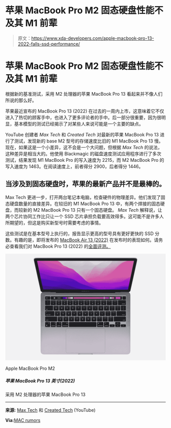 # 苹果 MacBook Pro M2 固态硬盘性能不及其 M1 前辈

> 原文：<https://www.xda-developers.com/apple-macbook-pro-13-2022-falls-ssd-performance/>

# 苹果 MacBook Pro M2 固态硬盘性能不及其 M1 前辈

根据新的基准测试，采用 M2 处理器的苹果 MacBook Pro 13 看起来并不像人们所说的那么好。

苹果最近宣布的 MacBook Pro 13 (2022) 在过去的一周内上市，这意味着它不仅进入了热切的顾客手中，也进入了更多评论者的手中。后一部分很重要，因为很明显，基本模型的测试已经揭示了对某些人来说可能是一个主要的缺点。

YouTube 创建者 *Max Tech* 和 *Created Tech* 对最新的苹果 MacBook Pro 13 进行了测试，发现新的 base M2 型号的存储速度比旧的 M1 MacBook Pro 13 慢。现在，如果这是一个小差异，这不会是一个大问题，但根据 *Max Tech* 的说法，这种差异是相当大的。他使用 Blackmagic 的磁盘速度测试应用程序进行了多次测试，结果发现 M1 MacBook Pro 的写入速度为 2215，而 M2 MacBook Pro 的写入速度为 1463。在阅读速度上，前者得分 2900，后者得分 1446。

## 当涉及到固态硬盘时，苹果的最新产品并不是最棒的。

Max Tech 更进一步，打开两台笔记本电脑，检查硬件的物理差异。他们发现了固态硬盘数量的直接差异。在较旧的 M1 MacBook Pro 13 中，有两个焊接的固态硬盘，而较新的 M2 MacBook Pro 13 只有一个固态硬盘。 *Max Tech* 解释说，让两个芯片协同工作比只让一个 SSD 芯片承担负载要高效得多。这可能不是许多人所期望的，但这是购买新型号时需要考虑的事情。

这些测试是在基本型号上执行的，报告显示更高的型号具有更好更快的 SSD 分数。有趣的是，即将发布的 [MacBook Air 13 (2022)](https://www.xda-developers.com/macbook-air-2022/) 在发布时的表现如何。请务必查看我们对 MacBook Pro 13 (2022) 的[全面评测。](https://www.xda-developers.com/apple-macbook-pro-13-inch-m2-2022-review/)

 <picture>![The Apple MacBook Pro M2 comes with a Touch Bar and is suitable for students working on audio and video editing.](img/9e5995446e68dcc2f358d0a922f47084.png)</picture> 

Apple MacBook Pro M2

##### 苹果 MacBook Pro 13 英寸(2022)

采用 M2 处理器的苹果 MacBook Pro 13

* * *

**来源:** [Max Tech](https://www.youtube.com/watch?v=srnXkD5gIOk&t) 和 [Created Tech](https://www.youtube.com/watch?v=QmIcFWu0US0) (YouTube)

**Via:**[MAC rumors](https://www.macrumors.com)